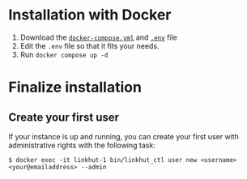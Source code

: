 # Installation with Docker

1. Download the [`docker-compose.yml`](https://git.sr.ht/~mlb/linkhut/tree/master/contrib/docker/docker-compose.yml) and
[`.env`](https://git.sr.ht/~mlb/linkhut/tree/master/contrib/docker/sample.env) file
2. Edit the `.env` file so that it fits your needs.
3. Run `docker compose up -d`

# Finalize installation

## Create your first user

If your instance is up and running, you can create your first user with administrative rights with the following task:

```shell
$ docker exec -it linkhut-1 bin/linkhut_ctl user new <username> <your@emailaddress> --admin
```
